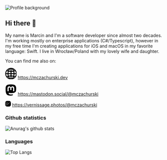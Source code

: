 ![Profile background](images/header.png)

## Hi there 👋

My name is Marcin and I'm a software developer since almost two decades. I'm working mostly on enterprise applications (C#/Typescript), however in my free time I'm creating applications for iOS and macOS in my favorite language: Swift. I live in Wrocław/Poland with my lovely wife and daughter.

You can find me also on:

![Website](images/website.svg)
<a href="https://mczachurski.dev" target="_blank" aria-label="Website" rel="noopener">https://mczachurski.dev</a>

![Mastodon](images/mastodon.svg)
<a rel="me" href="https://mastodon.social/@mczachurski" target="_blank" aria-label="Mastodon">https://mastodon.social/@mczachurski</a>

<img src="images/vernissage.svg" width="18" style="display: inline; width: 18"> <a href="https://vernissage.photos/@mczachurski" target="_blank" aria-label="Vernissage" rel="noopener">https://vernissage.photos/@mczachurski</a>

### Github statistics

![Anurag's github stats](https://github-readme-stats.vercel.app/api?username=mczachurski&show_icons=true&theme=default&count_private=false)


### Languages
![Top Langs](https://github-readme-stats.vercel.app/api/top-langs/?username=mczachurski)
